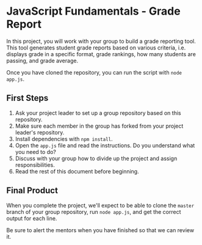 # JavaScript Fundamentals - Grade Report

In this project, you will work with your group to build a grade reporting tool. This tool generates student grade reports based on various criteria, i.e. displays grade in a specific format, grade rankings, how many students are passing, and grade average.

Once you have cloned the repository, you can run the script with `node app.js`.

## First Steps

1. Ask your project leader to set up a group repository based on this repository.
2. Make sure each member in the group has forked from your project leader's repository.
3. Install dependencies with `npm install`.
4. Open the `app.js` file and read the instructions. Do you understand what you need to do?
5. Discuss with your group how to divide up the project and assign responsibilities.
6. Read the rest of this document before beginning.

## Final Product

When you complete the project, we'll expect to be able to clone the `master` branch of your group repository, run `node app.js`, and get the correct output for each line.

Be sure to alert the mentors when you have finished so that we can review it.
